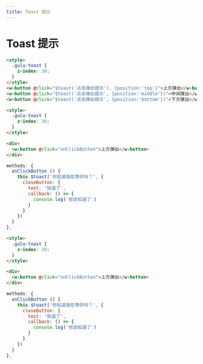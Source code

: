 ```yaml
---
title: Toast 提示
---
```


# Toast 提示 <Badge text="pass" type="success"/> <Badge text="0.0.3+"/>

<ClientOnly>
  <toast-demo-1></toast-demo-1>
</ClientOnly>

```html
<style>
  .gulu-toast {
    z-index: 30;
  }
</style>
<w-button @click="$toast('点击弹出提示'), {position:'top'}">上方弹出</w-button>
<w-button @click="$toast('点击弹出提示', {position:'middle'})">中间弹出</w-button>
<w-button @click="$toast('点击弹出提示', {position:'bottom'})">下方弹出</w-button>
```

<ClientOnly>
  <toast-demo-2></toast-demo-2>
</ClientOnly>

```html
<style>
  .gulu-toast {
    z-index: 30;
  }
</style>

<div>
  <w-button @click="onClickButton">上方弹出</w-button>
</div>
```

```js
methods: {
  onClickButton () {
    this.$toast('你知道我在等你吗？', {
      closeButton: {
        text: '知道了',
        callback: () => {
          console.log('他说知道了')
        }
      }
    })
  }
},
```

<ClientOnly>
  <toast-demo-3></toast-demo-3>
</ClientOnly>

```html
<style>
  .gulu-toast {
    z-index: 30;
  }
</style>

<div>
  <w-button @click="onClickButton">上方弹出</w-button>
</div>
```

```js
methods: {
  onClickButton () {
    this.$toast('你知道我在等你吗？', {
      closeButton: {
        text: '知道了',
        callback: () => {
          console.log('他说知道了')
        }
      }
    })
  }
},
```

<toast-attributes></toast-attributes>